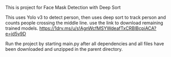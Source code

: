 This is project for Face Mask Detection with Deep Sort

This uses Yolo v3 to detect person, then uses deep sort to track person and counts people crossing the middle line.
use the link to download remaining trained models. https://1drv.ms/u/s!AgnWcfMSYWdeafTxCRBlBcpiACA?e=jd5y9D

Run the project by starting main.py after all dependencies and all files have been downloaded and unzipped in the parent directory.
